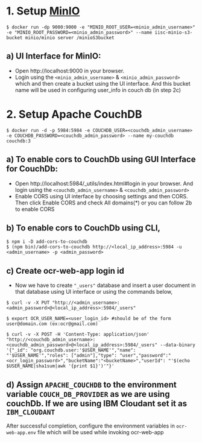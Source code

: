 # 1. Setup [MinIO](https://min.io/) 

```
$ docker run -dp 9000:9000 -e "MINIO_ROOT_USER=<minio_admin_username>" -e "MINIO_ROOT_PASSWORD=<minio_admin_password>" --name iisc-minio-s3-bucket minio/minio server /minioS3bucket
```


## a) UI Interface for MinIO:
 - Open http://localhost:9000 in your browser.
 - Login using the `<minio_admin_username>` & `<minio_admin_password>` which  and then create a bucket using the UI interface. And this bucket name will be used in configuring user_info in couch db (in step 2c)


# 2. Setup Apache CouchDB

```
$ docker run -d -p 5984:5984 -e COUCHDB_USER=<couchdb_admin_username> -e COUCHDB_PASSWORD=<couchdb_admin_password> --name my-couchdb couchdb:3
```

## a) To enable cors to CouchDb using GUI Interface for CouchDb:
 - Open http://localhost:5984/_utils/index.html#login in your browser. And login using the `<couchdb_admin_username>` & `<couchdb_admin_password>`
 - Enable CORS using UI interface by choosing settings and then CORS. Then click Enable CORS and check All domains(*) or you can follow 2b to enable CORS


## b) To enable cors to CouchDb using CLI,
  ```
$ npm i -D add-cors-to-couchdb
$ (npm bin)/add-cors-to-couchdb http://<local_ip_address>:5984 -u <admin_username> -p <admin_password>
```

## c) Create ocr-web-app login id
 - Now we have to create `"_users"` database and insert a user document in that database using UI interface or using the commands below,
  ```
$ curl -v -X PUT "http://<admin_username>:<admin_password>@<local_ip_address>:5984/_users"

$ export OCR_USER_NAME=<user_login_id> #should be of the form user@domain.com (ex:ocr@gmail.com)

$ curl -v -X POST -H 'Content-Type: application/json' "http://<couchdb_admin_username>:<couchdb_admin_password>@<local_ip_address>:5984/_users" --data-binary '{"_id": "org.couchdb.user:'$USER_NAME'","name": "'$USER_NAME'","roles": ["admin"],"type": "user","password":"<ocr_login_password>","bucketName":"<bucketName>","userId": "'$(echo $USER_NAME|sha1sum|awk '{print $1}')'"}'

```

## d) Assign `APACHE_COUCHDB` to the environment variable `COUCH_DB_PROVIDER`  as we are using couchDb. If we are using IBM Cloudant set it as  `IBM_CLOUDANT`


After successful completion, configure the environment variables in `ocr-web-app.env` file which will be used while invoking ocr-web-app
